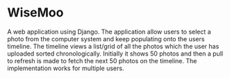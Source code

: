 WiseMoo
=======
A web application using Django. The application allow users to select a photo from the computer system and keep populating onto the users timeline. The timeline views a list/grid of all the photos which the user has uploaded sorted chronologically. Initially it shows 50 photos and then a pull to refresh is made to fetch the next 50 photos on the timeline. The implementation works for multiple users.
